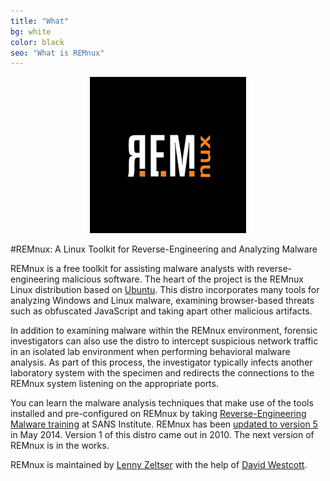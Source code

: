 ```yaml
---
title: "What"
bg: white
color: black
seo: "What is REMnux"
---
```


<div style="text-align:center"><img src="/img/REMnux-logo.png" alt="REMnux Logo" /></div><p></p>

#REMnux: A Linux Toolkit for Reverse-Engineering and Analyzing Malware

REMnux is a free toolkit for assisting malware analysts with reverse-engineering malicious software. The heart of the project is the REMnux Linux distribution based on [Ubuntu](http://www.ubuntu.com/). This distro incorporates many tools for analyzing Windows and Linux malware, examining browser-based threats such as obfuscated JavaScript and taking apart other malicious artifacts.

In addition to examining malware within the REMnux environment, forensic investigators can also use the distro to intercept suspicious network traffic in an isolated lab environment when performing behavioral malware analysis. As part of this process, the investigator typically infects another laboratory system with the specimen and redirects the connections to the REMnux system listening on the appropriate ports.

You can learn the malware analysis techniques that make use of the tools installed and pre-configured on REMnux by taking [Reverse-Engineering Malware training](http://www.sans.org/course/reverse-engineering-malware-malware-analysis-tools-techniques) at SANS Institute. REMnux has been [updated to version 5](http://blog.zeltser.com/post/86508269224/remnux-v5-release-for-malware-analysts) in May 2014. Version 1 of this distro came out in 2010. The next version of REMnux is in the works.

REMnux is maintained by [Lenny Zeltser](http://zeltser.com) with the help of [David Westcott](https://twitter.com/beast_fighter).